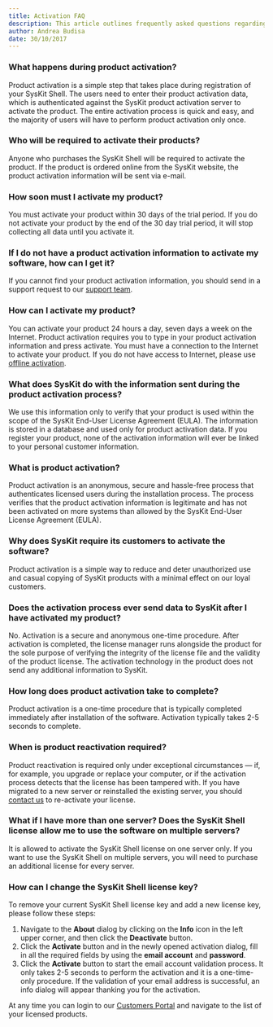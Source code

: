 ```yaml
---
title: Activation FAQ
description: This article outlines frequently asked questions regarding the SysKit Shell activation.
author: Andrea Budisa
date: 30/10/2017
---
```

### What happens during product activation?
Product activation is a simple step that takes place during registration of your SysKit Shell. The users need to enter their product activation data, which is authenticated against the SysKit product activation server to activate the product. The entire activation process is quick and easy, and the majority of users will have to perform product activation only once.

### Who will be required to activate their products?
Anyone who purchases the SysKit Shell will be required to activate the product. If the product is ordered online from the SysKit website, the product activation information will be sent via e-mail.

### How soon must I activate my product?
You must activate your product within 30 days of the trial period.
If you do not activate your product by the end of the 30 day trial period, it will stop collecting all data until you activate it.

### If I do not have a product activation information to activate my software, how can I get it?
If you cannot find your product activation information, you should send in a support request to our [support team](https://www.syskit.com/company/contact-us).

### How can I activate my product?
You can activate your product 24 hours a day, seven days a week on the Internet. Product activation requires you to type in your product activation information and press activate. You must have a connection to the Internet to activate your product. If you do not have access to Internet, please use [offline activation](#internal/activation/online-offline-activation/#offline-activation).

### What does SysKit do with the information sent during the product activation process?
We use this information only to verify that your product is used within the scope of the SysKit End-User License Agreement (EULA). The information is stored in a database and used only for product activation data. If you register your product, none of the activation information will ever be linked to your personal customer information.

### What is product activation?
Product activation is an anonymous, secure and hassle-free process that authenticates licensed users during the installation process. The process verifies that the product activation information is legitimate and has not been activated on more systems than allowed by the SysKit End-User License Agreement (EULA).

### Why does SysKit require its customers to activate the software?
Product activation is a simple way to reduce and deter unauthorized use and casual copying of SysKit products with a minimal effect on our loyal customers.

### Does the activation process ever send data to SysKit after I have activated my product?
No. Activation is a secure and anonymous one-time procedure. After activation is completed, the license manager runs alongside the product for the sole purpose of verifying the integrity of the license file and the validity of the product license. The activation technology in the product does not send any additional information to SysKit.

### How long does product activation take to complete?
Product activation is a one-time procedure that is typically completed immediately after installation of the software. Activation typically takes 2-5 seconds to complete.

### When is product reactivation required?
Product reactivation is required only under exceptional circumstances — if, for example, you upgrade or replace your computer, or if the activation process detects that the license has been tampered with. If you have migrated to a new server or reinstalled the existing server, you should [contact us](https://www.syskit.com/company/contact-us) to re-activate your license.

### What if I have more than one server? Does the SysKit Shell license allow me to use the software on multiple servers?
It is allowed to activate the SysKit Shell license on one server only. If you want to use the SysKit Shell on multiple servers, you will need to purchase an additional license for every server.

### How can I change the SysKit Shell license key?
To remove your current SysKit Shell license key and add a new license key, please follow these steps:
1. Navigate to the __About__ dialog by clicking on the __Info__ icon in the left upper corner, and then click the __Deactivate__ button.
2. Click the __Activate__ button and in the newly opened activation dialog, 
fill in all the required fields by using the __email account__ and __password__.
3. Click the __Activate__ button to start the email account validation process. It only takes 2-5 seconds to perform the activation and it is a one-time-only procedure. If the validation of your email address is successful, an info dialog will appear thanking you for the activation.

At any time you can login to our [Customers Portal](https://my.syskit.com) and navigate to the list of your licensed products.